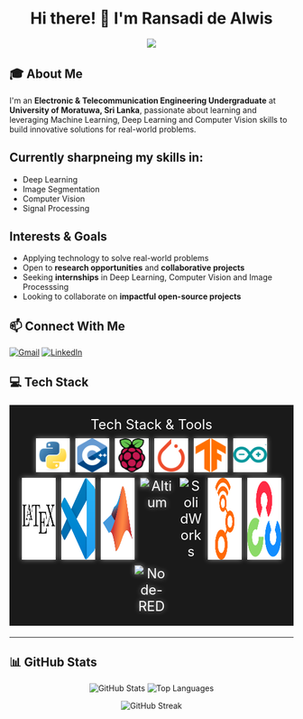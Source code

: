 
<h1 align="center">Hi there! 👋 I'm Ransadi de Alwis</h1>


<p align="center">
  
  <img src="https://komarev.com/ghpvc/?username=RansadiDeAlwis&label=Profile+Views&color=blue&style=flat"  /> 
</p>

## 🎓 About Me
I'm an **Electronic & Telecommunication Engineering Undergraduate** at **University of Moratuwa, Sri Lanka**, passionate about learning and leveraging Machine Learning, Deep Learning and Computer Vision skills to build innovative solutions for real-world problems.

## Currently sharpneing my skills in:
-  Deep Learning   
-  Image Segmentation 
-  Computer Vision
- Signal Processing 

## Interests & Goals
- Applying technology to solve real-world problems
- Open to **research opportunities** and **collaborative projects**
- Seeking **internships** in Deep Learning, Computer Vision and Image Processsing
- Looking to collaborate on **impactful open-source projects**

## 📫 Connect With Me
[![Gmail](https://img.shields.io/badge/Gmail-D14836?style=for-the-badge&logo=gmail&logoColor=white)](mailto:rmovinya10@gmail.com)
[![LinkedIn](https://img.shields.io/badge/LinkedIn-0077B5?style=for-the-badge&logo=linkedin&logoColor=white)](www.linkedin.com/in/ransadi-de-alwis-739768278)


## 💻 Tech Stack
<div style="background-color: #1a1a1a; padding: 20px; text-align: center; color: white; font-size: 24px; margin: 20px 0;">
  Tech Stack & Tools
  <div style="display: flex; justify-content: center; gap: 10px; margin-top: 10px; flex-wrap: wrap;">
    <img src="https://raw.githubusercontent.com/devicons/devicon/master/icons/python/python-original.svg" alt="Python" width="60" style="filter: drop-shadow(0 0 5px rgba(255, 255, 255, 0.5));">
    <img src="https://raw.githubusercontent.com/devicons/devicon/master/icons/cplusplus/cplusplus-original.svg" alt="C++" width="60" style="filter: drop-shadow(0 0 5px rgba(255, 255, 255, 0.5));">
    <img src="https://raw.githubusercontent.com/devicons/devicon/master/icons/raspberrypi/raspberrypi-original.svg" alt="Raspberry Pi" width="60" style="filter: drop-shadow(0 0 5px rgba(255, 255, 255, 0.5));">
    <img src="https://raw.githubusercontent.com/devicons/devicon/master/icons/pytorch/pytorch-original.svg" alt="PyTorch" width="60" style="filter: drop-shadow(0 0 5px rgba(255, 255, 255, 0.5));">
    <img src="https://raw.githubusercontent.com/devicons/devicon/master/icons/tensorflow/tensorflow-original.svg" alt="TensorFlow" width="60" style="filter: drop-shadow(0 0 5px rgba(255, 255, 255, 0.5));">
    <img src="https://raw.githubusercontent.com/devicons/devicon/master/icons/arduino/arduino-original.svg" alt="Arduino" width="60" style="filter: drop-shadow(0 0 5px rgba(255, 255, 255, 0.5));">
    <img src="https://raw.githubusercontent.com/devicons/devicon/master/icons/latex/latex-original.svg" alt="LaTeX" width="60" style="filter: drop-shadow(0 0 5px rgba(255, 255, 255, 0.5));">
    <img src="https://raw.githubusercontent.com/devicons/devicon/master/icons/vscode/vscode-original.svg" alt="VS Code" width="60" style="filter: drop-shadow(0 0 5px rgba(255, 255, 255, 0.5));">
    <img src="https://raw.githubusercontent.com/devicons/devicon/master/icons/matlab/matlab-original.svg" alt="MATLAB" width="60" style="filter: drop-shadow(0 0 5px rgba(255, 255, 255, 0.5));">
    <img src="https://raw.githubusercontent.com/devicons/devicon/master/icons/altium/altium-original.svg" alt="Altium" width="60" style="filter: drop-shadow(0 0 5px rgba(255, 255, 255, 0.5));">
   <img src="https://upload.wikimedia.org/wikipedia/commons/1/11/SolidWorks_Logo.png" width="40" alt="SolidWorks"/>


  <img src="https://raw.githubusercontent.com/devicons/devicon/master/icons/gnuradio/gnuradio-original.svg" alt="GNU Radio" width="60" style="filter: drop-shadow(0 0 5px rgba(255, 255, 255, 0.5));">
    <img src="https://raw.githubusercontent.com/devicons/devicon/master/icons/opencv/opencv-original.svg" alt="OpenCV" width="60" style="filter: drop-shadow(0 0 5px rgba(255, 255, 255, 0.5));">
    <img src="https://raw.githubusercontent.com/nodered/node-red/master/packages/node_modules/node-red/public/red/images/node-red.svg" alt="Node-RED" width="60" style="filter: drop-shadow(0 0 5px rgba(255, 255, 255, 0.5));">
  </div>
</div>

---

## 📊 GitHub Stats
<p align="center">
  <img src="https://github-readme-stats.vercel.app/api?username=RansadiDeAlwis&show_icons=true&theme=radical" alt="GitHub Stats" />
  <img src="https://github-readme-stats.vercel.app/api/top-langs/?username=RansadiDeAlwis&layout=compact&theme=radical" alt="Top Languages" />
</p>

<p align="center">
  <img src="https://github-readme-streak-stats.herokuapp.com/?user=RansadiDeAlwis&theme=radical" alt="GitHub Streak" />
</p>


















